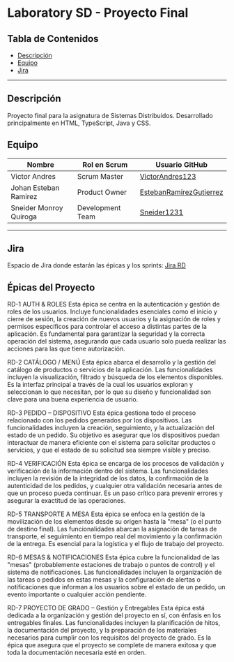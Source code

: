 # Laboratory SD - Proyecto Final

## Tabla de Contenidos
- [Descripción](#descripción)
- [Equipo](#equipo)
- [Jira](#jira)

---

## Descripción
Proyecto final para la asignatura de Sistemas Distribuidos. Desarrollado principalmente en HTML, TypeScript, Java y CSS.

## Equipo
| Nombre                      | Rol en Scrum      | Usuario GitHub                                                    |
|-----------------------------|------------------|-------------------------------------------------------------------|
| Victor Andres               | Scrum Master     | [VictorAndres123](https://github.com/VictorAndres123)             |
| Johan Esteban Ramirez       | Product Owner    | [EstebanRamirezGutierrez](https://github.com/EstebanRamirezGutierrez) |
| Sneider Monroy Quiroga      | Development Team | [Sneider1231](https://github.com/Sneider1231)                     |

---

## Jira
Espacio de Jira donde estarán las épicas y los sprints: [Jira RD](https://solitariodevs.atlassian.net/jira/software/projects/RD/summary) 

## Épicas del Proyecto
RD-1 AUTH & ROLES
Esta épica se centra en la autenticación y gestión de roles de los usuarios. Incluye funcionalidades esenciales como el inicio y cierre de sesión, la creación de nuevos usuarios y la asignación de roles y permisos específicos para controlar el acceso a distintas partes de la aplicación. Es fundamental para garantizar la seguridad y la correcta operación del sistema, asegurando que cada usuario solo pueda realizar las acciones para las que tiene autorización.

RD-2 CATÁLOGO / MENÚ
Esta épica abarca el desarrollo y la gestión del catálogo de productos o servicios de la aplicación. Las funcionalidades incluyen la visualización, filtrado y búsqueda de los elementos disponibles. Es la interfaz principal a través de la cual los usuarios exploran y seleccionan lo que necesitan, por lo que su diseño y funcionalidad son clave para una buena experiencia de usuario.

RD-3 PEDIDO – DISPOSITIVO
Esta épica gestiona todo el proceso relacionado con los pedidos generados por los dispositivos. Las funcionalidades incluyen la creación, seguimiento, y la actualización del estado de un pedido. Su objetivo es asegurar que los dispositivos puedan interactuar de manera eficiente con el sistema para solicitar productos o servicios, y que el estado de su solicitud sea siempre visible y preciso.

RD-4 VERIFICACIÓN
Esta épica se encarga de los procesos de validación y verificación de la información dentro del sistema. Las funcionalidades incluyen la revisión de la integridad de los datos, la confirmación de la autenticidad de los pedidos, y cualquier otra validación necesaria antes de que un proceso pueda continuar. Es un paso crítico para prevenir errores y asegurar la exactitud de las operaciones.

RD-5 TRANSPORTE A MESA
Esta épica se enfoca en la gestión de la movilización de los elementos desde su origen hasta la "mesa" (o el punto de destino final). Las funcionalidades abarcan la asignación de tareas de transporte, el seguimiento en tiempo real del movimiento y la confirmación de la entrega. Es esencial para la logística y el flujo de trabajo del proyecto.

RD-6 MESAS & NOTIFICACIONES
Esta épica cubre la funcionalidad de las "mesas" (probablemente estaciones de trabajo o puntos de control) y el sistema de notificaciones. Las funcionalidades incluyen la organización de las tareas o pedidos en estas mesas y la configuración de alertas o notificaciones que informan a los usuarios sobre el estado de un pedido, un evento importante o cualquier acción pendiente.

RD-7 PROYECTO DE GRADO – Gestión y Entregables
Esta épica está dedicada a la organización y gestión del proyecto en sí, con énfasis en los entregables finales. Las funcionalidades incluyen la planificación de hitos, la documentación del proyecto, y la preparación de los materiales necesarios para cumplir con los requisitos del proyecto de grado. Es la épica que asegura que el proyecto se complete de manera exitosa y que toda la documentación necesaria esté en orden.

